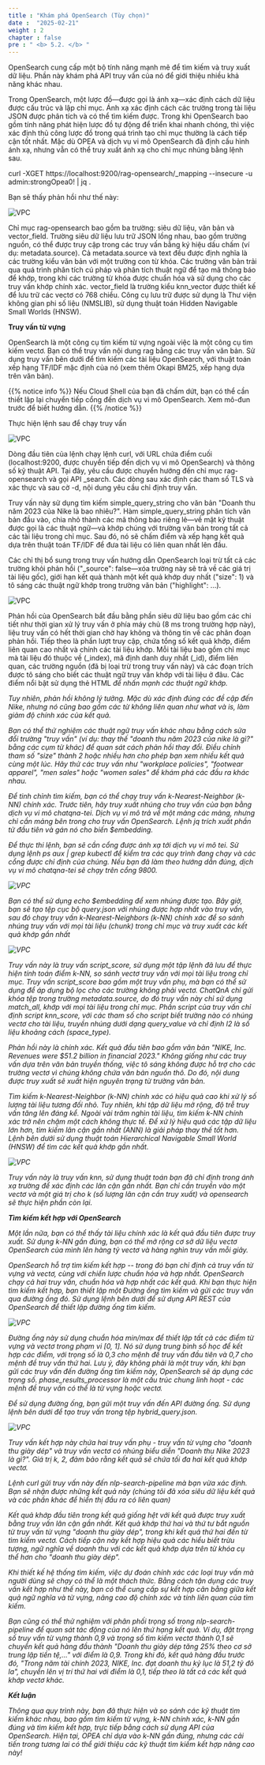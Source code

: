 ```yaml
---
title : "Khám phá OpenSearch (Tùy chọn)"
date :  "2025-02-21" 
weight : 2 
chapter : false
pre : " <b> 5.2. </b> "
---
```

OpenSearch cung cấp một bộ tính năng mạnh mẽ để tìm kiếm và truy xuất dữ liệu. Phần này khám phá API truy vấn của nó để giới thiệu nhiều khả năng khác nhau.

Trong OpenSearch, một lược đồ—được gọi là ánh xạ—xác định cách dữ liệu được cấu trúc và lập chỉ mục. Ánh xạ xác định cách các trường trong tài liệu JSON được phân tích và có thể tìm kiếm được. Trong khi OpenSearch bao gồm tính năng phát hiện lược đồ tự động để triển khai nhanh chóng, thì việc xác định thủ công lược đồ trong quá trình tạo chỉ mục thường là cách tiếp cận tốt nhất. Mặc dù OPEA và dịch vụ vi mô OpenSearch đã định cấu hình ánh xạ, nhưng vẫn có thể truy xuất ánh xạ cho chỉ mục nhúng bằng lệnh sau.

curl -XGET https://localhost:9200/rag-opensearch/_mapping --insecure -u admin:strongOpea0! | jq .

Bạn sẽ thấy phản hồi như thế này:

![VPC](10000/images/5.fwd/image093.png)

Chỉ mục rag-opensearch bao gồm ba trường: siêu dữ liệu, văn bản và vector_field. Trường siêu dữ liệu lưu trữ JSON lồng nhau, bao gồm trường nguồn, có thể được truy cập trong các truy vấn bằng ký hiệu dấu chấm (ví dụ: metadata.source). Cả metadata.source và text đều được định nghĩa là các trường kiểu văn bản với một trường con từ khóa. Các trường văn bản trải qua quá trình phân tích cú pháp và phân tích thuật ngữ để tạo mã thông báo để khớp, trong khi các trường từ khóa được chuẩn hóa và sử dụng cho các truy vấn khớp chính xác. vector_field là trường kiểu knn_vector được thiết kế để lưu trữ các vectơ có 768 chiều. Công cụ lưu trữ được sử dụng là Thư viện không gian phi số liệu (NMSLIB), sử dụng thuật toán Hidden Navigable Small Worlds (HNSW).

**Truy vấn từ vựng**

OpenSearch là một công cụ tìm kiếm từ vựng ngoài việc là một công cụ tìm kiếm vectơ. Bạn có thể truy vấn nội dung rag bằng các truy vấn văn bản. Sử dụng truy vấn bên dưới để tìm kiếm các tài liệu OpenSearch, với thuật toán xếp hạng TF/IDF mặc định của nó (xem thêm Okapi BM25, xếp hạng dựa trên văn bản).

{{% notice info %}}
Nếu Cloud Shell của bạn đã chấm dứt, bạn có thể cần thiết lập lại chuyển tiếp cổng đến dịch vụ vi mô OpenSearch. Xem mô-đun trước để biết hướng dẫn.
{{% /notice %}}

Thực hiện lệnh sau để chạy truy vấn

![VPC](10000/images/5.fwd/image094.png)

Dòng đầu tiên của lệnh chạy lệnh curl, với URL chứa điểm cuối (localhost:9200, được chuyển tiếp đến dịch vụ vi mô OpenSearch) và thông số kỹ thuật API. Tại đây, yêu cầu được chuyển hướng đến chỉ mục rag-opensearch và gọi API _search. Các dòng sau xác định các tham số TLS và xác thực và sau cờ -d, nội dung yêu cầu chỉ định truy vấn.

Truy vấn này sử dụng tìm kiếm simple_query_string cho văn bản "Doanh thu năm 2023 của Nike là bao nhiêu?". Hàm simple_query_string phân tích văn bản đầu vào, chia nhỏ thành các mã thông báo riêng lẻ—về mặt kỹ thuật được gọi là các thuật ngữ—và khớp chúng với trường văn bản trong tất cả các tài liệu trong chỉ mục. Sau đó, nó sẽ chấm điểm và xếp hạng kết quả dựa trên thuật toán TF/IDF để đưa tài liệu có liên quan nhất lên đầu.

Các chỉ thị bổ sung trong truy vấn hướng dẫn OpenSearch loại trừ tất cả các trường khỏi phản hồi ("_source": false—xóa trường này sẽ trả về các giá trị tài liệu gốc), giới hạn kết quả thành một kết quả khớp duy nhất ("size": 1) và tô sáng các thuật ngữ khớp trong trường văn bản ("highlight": ...).

![VPC](10000/images/5.fwd/image095.png)

Phản hồi của OpenSearch bắt đầu bằng phần siêu dữ liệu bao gồm các chi tiết như thời gian xử lý truy vấn ở phía máy chủ (8 ms trong trường hợp này), liệu truy vấn có hết thời gian chờ hay không và thông tin về các phân đoạn phản hồi. Tiếp theo là phần lượt truy cập, chứa tổng số kết quả khớp, điểm liên quan cao nhất và chính các tài liệu khớp. Mỗi tài liệu bao gồm chỉ mục mà tài liệu đó thuộc về (_index), mã định danh duy nhất (_id), điểm liên quan, các trường nguồn (đã bị loại trừ trong truy vấn này) và các đoạn trích được tô sáng cho biết các thuật ngữ truy vấn khớp với tài liệu ở đâu. Các điểm nổi bật sử dụng thẻ HTML <em> để nhấn mạnh các thuật ngữ khớp.

Tuy nhiên, phản hồi không lý tưởng. Mặc dù xác định đúng các đề cập đến Nike, nhưng nó cũng bao gồm các từ không liên quan như what và is, làm giảm độ chính xác của kết quả.

Bạn có thể thử nghiệm các thuật ngữ truy vấn khác nhau bằng cách sửa đổi trường "truy vấn" (ví dụ: thay thế "doanh thu năm 2023 của nike là gì?" bằng các cụm từ khác) để quan sát cách phản hồi thay đổi. Điều chỉnh tham số "size" thành 2 hoặc nhiều hơn cho phép bạn xem nhiều kết quả cùng một lúc. Hãy thử các truy vấn như "workplace policies", "footwear apparel", "men sales" hoặc "women sales" để khám phá các đầu ra khác nhau.

Để tinh chỉnh tìm kiếm, bạn có thể chạy truy vấn k-Nearest-Neighbor (k-NN) chính xác. Trước tiên, hãy truy xuất nhúng cho truy vấn của bạn bằng dịch vụ vi mô chatqna-tei. Dịch vụ vi mô trả về một mảng các mảng, nhưng chỉ cần mảng bên trong cho truy vấn OpenSearch. Lệnh jq trích xuất phần tử đầu tiên và gán nó cho biến $embedding.

Để thực thi lệnh, bạn sẽ cần cổng được ánh xạ tới dịch vụ vi mô tei. Sử dụng lệnh ps aux | grep kubectl để kiểm tra các quy trình đang chạy và các cổng được chỉ định của chúng. Nếu bạn đã làm theo hướng dẫn đúng, dịch vụ vi mô chatqna-tei sẽ chạy trên cổng 9800.

![VPC](10000/images/5.fwd/image096.png)

Bạn có thể sử dụng echo $embedding để xem nhúng được tạo. Bây giờ, bạn sẽ tạo tệp cục bộ query.json với nhúng được hợp nhất vào truy vấn, sau đó chạy truy vấn k-Nearest-Neighbors (k-NN) chính xác để so sánh nhúng truy vấn với mọi tài liệu (chunk) trong chỉ mục và truy xuất các kết quả khớp gần nhất

![VPC](10000/images/5.fwd/image097.png)

Truy vấn này là truy vấn script_score, sử dụng một tập lệnh đã lưu để thực hiện tính toán điểm k-NN, so sánh vectơ truy vấn với mọi tài liệu trong chỉ mục. Truy vấn script_score bao gồm một truy vấn phụ, mà bạn có thể sử dụng để áp dụng bộ lọc cho các trường không phải vectơ. ChatQnA chỉ gửi khóa tệp trong trường metadata.source, do đó truy vấn này chỉ sử dụng match_all, khớp với mọi tài liệu trong chỉ mục. Phần script của truy vấn chỉ định script knn_score, với các tham số cho script biết trường nào có nhúng vectơ cho tài liệu, truyền nhúng dưới dạng query_value và chỉ định l2 là số liệu khoảng cách (space_type).

Phản hồi này là chính xác. Kết quả đầu tiên bao gồm văn bản "NIKE, Inc. Revenues were $51.2 billion in financial 2023." Không giống như các truy vấn dựa trên văn bản truyền thống, việc tô sáng không được hỗ trợ cho các trường vectơ vì chúng không chứa văn bản nguồn thô. Do đó, nội dung được truy xuất sẽ xuất hiện nguyên trạng từ trường văn bản.

Tìm kiếm k-Nearest-Neighbor (k-NN) chính xác có hiệu quả cao khi xử lý số lượng tài liệu tương đối nhỏ. Tuy nhiên, khi tập dữ liệu mở rộng, độ trễ truy vấn tăng lên đáng kể. Ngoài vài trăm nghìn tài liệu, tìm kiếm k-NN chính xác trở nên chậm một cách không thực tế. Để xử lý hiệu quả các tập dữ liệu lớn hơn, tìm kiếm lân cận gần nhất (ANN) là giải pháp thay thế tốt hơn. Lệnh bên dưới sử dụng thuật toán Hierarchical Navigable Small World (HNSW) để tìm các kết quả khớp gần nhất.

![VPC](10000/images/5.fwd/image098.png)

Truy vấn này là truy vấn knn, sử dụng thuật toán bạn đã chỉ định trong ánh xạ trường để xác định các lân cận gần nhất. Bạn chỉ cần truyền vào một vectơ và một giá trị cho k (số lượng lân cận cần truy xuất) và opensearch sẽ thực hiện phần còn lại.

**Tìm kiếm kết hợp với OpenSearch**

Một lần nữa, bạn có thể thấy tài liệu chính xác là kết quả đầu tiên được truy xuất. Sử dụng k-NN gần đúng, bạn có thể mở rộng cơ sở dữ liệu vectơ OpenSearch của mình lên hàng tỷ vectơ và hàng nghìn truy vấn mỗi giây.

OpenSearch hỗ trợ tìm kiếm kết hợp -- trong đó bạn chỉ định cả truy vấn từ vựng và vectơ, cùng với chiến lược chuẩn hóa và hợp nhất. OpenSearch chạy cả hai truy vấn, chuẩn hóa và hợp nhất các kết quả. Khi bạn thực hiện tìm kiếm kết hợp, bạn thiết lập một Đường ống tìm kiếm và gửi các truy vấn qua đường ống đó. Sử dụng lệnh bên dưới để sử dụng API REST của OpenSearch để thiết lập đường ống tìm kiếm.

![VPC](10000/images/5.fwd/image099.png)

Đường ống này sử dụng chuẩn hóa min/max để thiết lập tất cả các điểm từ vựng và vectơ trong phạm vi [0, 1]. Nó sử dụng trung bình số học để kết hợp các điểm, với trọng số là 0,3 cho mệnh đề truy vấn đầu tiên và 0,7 cho mệnh đề truy vấn thứ hai. Lưu ý, đây không phải là một truy vấn, khi bạn gửi các truy vấn đến đường ống tìm kiếm này, OpenSearch sẽ áp dụng các trọng số. phase_results_processor là một cấu trúc chung linh hoạt - các mệnh đề truy vấn có thể là từ vựng hoặc vectơ.

Để sử dụng đường ống, bạn gửi một truy vấn đến API đường ống. Sử dụng lệnh bên dưới để tạo truy vấn trong tệp hybrid_query.json.

![VPC](10000/images/5.fwd/image100.png)

Truy vấn kết hợp này chứa hai truy vấn phụ - truy vấn từ vựng cho "doanh thu giày dép" và truy vấn vectơ có nhúng biểu diễn "Doanh thu Nike 2023 là gì?". Giá trị k, 2, đảm bảo rằng kết quả sẽ chứa tối đa hai kết quả khớp vectơ.

Lệnh curl gửi truy vấn này đến nlp-search-pipeline mà bạn vừa xác định. Bạn sẽ nhận được những kết quả này (chúng tôi đã xóa siêu dữ liệu kết quả và các phần khác để hiển thị đầu ra có liên quan)

Kết quả khớp đầu tiên trong kết quả giống hệt với kết quả được truy xuất bằng truy vấn lân cận gần nhất. Kết quả khớp thứ hai và thứ tư bắt nguồn từ truy vấn từ vựng "doanh thu giày dép", trong khi kết quả thứ hai đến từ tìm kiếm vectơ. Cách tiếp cận này kết hợp hiệu quả các hiểu biết trừu tượng, ngữ nghĩa về doanh thu với các kết quả khớp dựa trên từ khóa cụ thể hơn cho "doanh thu giày dép".

Khi thiết kế hệ thống tìm kiếm, việc dự đoán chính xác các loại truy vấn mà người dùng sẽ chạy có thể là một thách thức. Bằng cách tận dụng các truy vấn kết hợp như thế này, bạn có thể cung cấp sự kết hợp cân bằng giữa kết quả ngữ nghĩa và từ vựng, nâng cao độ chính xác và tính liên quan của tìm kiếm.

Bạn cũng có thể thử nghiệm với phân phối trọng số trong nlp-search-pipeline để quan sát tác động của nó lên thứ hạng kết quả. Ví dụ, đặt trọng số truy vấn từ vựng thành 0,9 và trọng số tìm kiếm vectơ thành 0,1 sẽ chuyển kết quả hàng đầu thành "Doanh thu giày dép tăng 25% theo cơ sở trung lập tiền tệ,..." với điểm là 0,9. Trong khi đó, kết quả hàng đầu trước đó, "Trong năm tài chính 2023, NIKE, Inc. đạt doanh thu kỷ lục là 51,2 tỷ đô la", chuyển lên vị trí thứ hai với điểm là 0,1, tiếp theo là tất cả các kết quả khớp vectơ khác.

**Kết luận**

Thông qua quy trình này, bạn đã thực hiện và so sánh các kỹ thuật tìm kiếm khác nhau, bao gồm tìm kiếm từ vựng, k-NN chính xác, k-NN gần đúng và tìm kiếm kết hợp, trực tiếp bằng cách sử dụng API của OpenSearch. Hiện tại, OPEA chỉ dựa vào k-NN gần đúng, nhưng các cải tiến trong tương lai có thể giới thiệu các kỹ thuật tìm kiếm kết hợp nâng cao này!